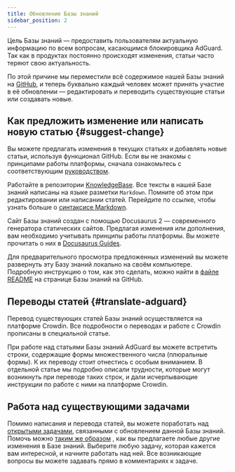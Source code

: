 ```yaml
---
title: Обновление Базы знаний
sidebar_position: 2
---
```


Цель Базы знаний — предоставить пользователям актуальную информацию по всем вопросам, касающимся блокировщика AdGuard. Так как в продуктах постоянно происходят изменения, статьи часто теряют свою актуальность.

По этой причине мы переместили всё содержимое нашей Базы знаний на [GitHub](https://github.com/AdguardTeam/KnowledgeBase), и теперь буквально каждый человек может принять участие в её обновлении — редактировать и переводить существующие статьи или создавать новые.

## Как предложить изменение или написать новую статью {#suggest-change}

Вы можете предлагать изменения в текущих статьях и добавлять новые статьи, используя функционал GitHub. Если вы не знакомы с принципами работы платформы, сначала ознакомьтесь с соответствующим [руководством](https://docs.github.com/en).

Работайте в репозитории [KnowledgeBase](https://github.com/AdguardTeam/KnowledgeBase). Все тексты в нашей Базе знаний написаны на языке разметки `Markdown`. Помните об этом при редактировании или написании статей. Перейдите по ссылке, чтобы узнать больше о [синтаксисе Markdown](https://docs.github.com/en/get-started/writing-on-github/getting-started-with-writing-and-formatting-on-github/basic-writing-and-formatting-syntax).

Сайт Базы знаний создан с помощью Docusaurus 2 — современного генератора статических сайтов. Предлагая изменения или дополнения, вам необходимо учитывать принципы работы платформы. Вы можете прочитать о них в [Docusaurus Guides](https://docusaurus.io/docs/category/guides).

Для предварительного просмотра предложенных изменений вы можете развернуть эту Базу знаний локально на своём компьютере. Подробную инструкцию о том, как это сделать, можно найти в [файле README](https://github.com/AdguardTeam/KnowledgeBaseDNS/blob/main/README) на странице Базы знаний на GitHub.

## Переводы статей {#translate-adguard}

Перевод существующих статей Базы знаний осуществляется на платформе Crowdin. Все подробности о переводах и работе с Crowdin прописаны в специальной статье.

При работе над статьями Базы знаний AdGuard вы можете встретить строки, содержащие формы множественного числа (плюральные формы). К их переводу стоит отнестись с особым вниманием. В отдельной статье мы подробно описали трудности, которые могут возникнуть при переводе таких строк, и дали исчерпывающие инструкции по работе с ними на платформе Crowdin.

## Работа над существующими задачами

Помимо написания и перевода статей, вы можете поработать над [открытыми задачами](https://github.com/AdguardTeam/KnowledgeBase/issues), связанными с обновлением данной Базы знаний. Помочь можно [таким же образом](#suggest-change) , как вы предлагаете любые другие изменения в Базе знаний. Выберите любую задачу, которая кажется вам интересной, и начните работать над ней. Все возникающие вопросы вы можете задавать прямо в комментариях к задаче.